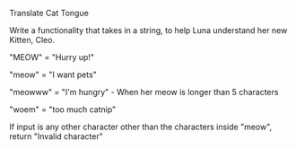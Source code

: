 Translate Cat Tongue

Write a functionality that takes in a string, to help Luna understand her new Kitten, Cleo.

"MEOW" = "Hurry up!"

"meow" = "I want pets"

"meowww" = "I'm hungry" - When her meow is longer than 5 characters

"woem" = "too much catnip"

If input is any other character other than the characters inside "meow", return "Invalid character"
